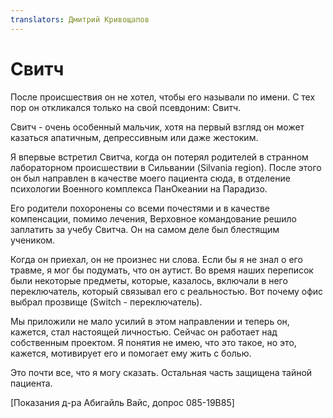```yaml
---
translators: Дмитрий Кривощапов
---
```


# Свитч

После происшествия он не хотел, чтобы его называли по имени. С тех пор он откликался только на свой псевдоним: Свитч.

Свитч - очень особенный мальчик, хотя на первый взгляд он может казаться апатичным, депрессивным или даже жестоким.

Я впервые встретил Свитча, когда он потерял родителей в странном лабораторном происшествии в Сильвании \(Silvania region\). После этого он был направлен в качестве моего пациента сюда, в отделение психологии Военного комплекса ПанОкеании на Парадизо.

Его родители похоронены со всеми почестями и в качестве компенсации, помимо лечения, Верховное командование решило заплатить за учебу Свитча. Он на самом деле был блестящим учеником.

Когда он приехал, он не произнес ни слова. Если бы я не знал о его травме, я мог бы подумать, что он аутист. Во время наших переписок были некоторые предметы, которые, казалось, включали в него переключатель, который связывал его с реальностью. Вот почему офис выбрал прозвище \(Switch - переключатель\).

Мы приложили не мало усилий в этом направлении и теперь он, кажется, стал настоящей личностью. Сейчас он работает над собственным проектом. Я понятия не имею, что это такое, но это, кажется, мотивирует его и помогает ему жить с болью.

Это почти все, что я могу сказать. Остальная часть защищена тайной пациента.

\[Показания д-ра Абигайль Вайс, допрос 085-19B85\]

